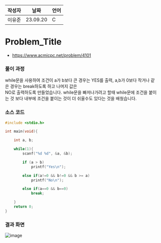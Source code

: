 | 작성자  |   날짜   | 언어    |
| ------- | --------- | ------- |
| 이유준  | 23.09.20  | C       |

# Problem_Title

 - https://www.acmicpc.net/problem/4101
  

### 풀이 과정  
while문을 사용하여 조건이 a가 b보다 큰 경우는 YES를 출력, a,b가 0보다 작거나 같은 경우는 break하도록 하고 나머지 값은  
NO로 출력하도록 만들었습니다. 
while문을 빠저나가려고 할때 while문에 조건을 붙이는 것 보다 내부에 조건을 붙이는 것이 더 쉬울수도 있다는 것을 배웠습니다.

### 소스 코드

```c
#include <stdio.h>

int main(void){

    int a, b;

    while(1){
        scanf("%d %d", &a, &b);

        if (a > b)
            printf("Yes\n");

        else if(a!=0 && b!=0 && b >= a)
            printf("No\n");    

        else if(a==0 && b==0)  
            break;  

    }
    return 0;
}
```

### 결과 화면
![image](https://github.com/gnbhub/20232_C_Algorithm/assets/77258639/90cf7e4c-c231-469a-97a8-110688728843)
